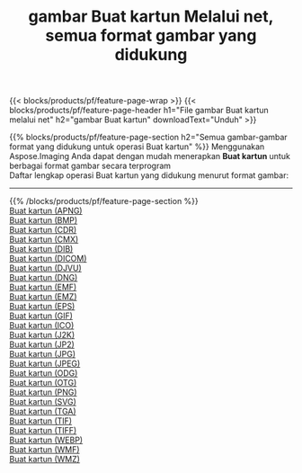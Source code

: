 ﻿---
title: gambar Buat kartun Melalui net, semua format gambar yang didukung 
weight: 3920
url: /id/net/cartoonify 
lang: id
langdirlevel: 2
locales: zh-hans,ja,it,ru,de,es,fr,nl,id,lt,pl,pt,vi,tr,ko,zh-hant,ar,hi,th,sv,cs,uk,he
description: Menggunakan Aspose.Imaging Anda dapat dengan mudah Buat kartun gambar Via net
---

{{< blocks/products/pf/feature-page-wrap >}}
{{< blocks/products/pf/feature-page-header h1="File gambar Buat kartun melalui net" h2="gambar Buat kartun" downloadText="Unduh" >}}


{{% blocks/products/pf/feature-page-section  h2="Semua gambar-gambar format yang didukung untuk operasi Buat kartun" %}}
Menggunakan Aspose.Imaging Anda dapat dengan mudah menerapkan **Buat kartun** untuk berbagai format gambar secara terprogram
<br/>
Daftar lengkap operasi Buat kartun yang didukung menurut format gambar:
<hr/>
{{% /blocks/products/pf/feature-page-section %}}
<div class="container-fluid productfamilypage bg-gray">
    <div class="convertypes bg-gray agp-content section">
        <div class="container">
		<div class="row other-converters">
		    <div class='col-md-2 other-converter remove-lp remove-rp'><a href="/imaging/id/net/cartoonify/apng" >Buat kartun (APNG)</a></div><div class='col-md-2 other-converter remove-lp remove-rp'><a href="/imaging/id/net/cartoonify/bmp" >Buat kartun (BMP)</a></div><div class='col-md-2 other-converter remove-lp remove-rp'><a href="/imaging/id/net/cartoonify/cdr" >Buat kartun (CDR)</a></div><div class='col-md-2 other-converter remove-lp remove-rp'><a href="/imaging/id/net/cartoonify/cmx" >Buat kartun (CMX)</a></div><div class='col-md-2 other-converter remove-lp remove-rp'><a href="/imaging/id/net/cartoonify/dib" >Buat kartun (DIB)</a></div><div class='col-md-2 other-converter remove-lp remove-rp'><a href="/imaging/id/net/cartoonify/dicom" >Buat kartun (DICOM)</a></div><div class='col-md-2 other-converter remove-lp remove-rp'><a href="/imaging/id/net/cartoonify/djvu" >Buat kartun (DJVU)</a></div><div class='col-md-2 other-converter remove-lp remove-rp'><a href="/imaging/id/net/cartoonify/dng" >Buat kartun (DNG)</a></div><div class='col-md-2 other-converter remove-lp remove-rp'><a href="/imaging/id/net/cartoonify/emf" >Buat kartun (EMF)</a></div><div class='col-md-2 other-converter remove-lp remove-rp'><a href="/imaging/id/net/cartoonify/emz" >Buat kartun (EMZ)</a></div><div class='col-md-2 other-converter remove-lp remove-rp'><a href="/imaging/id/net/cartoonify/eps" >Buat kartun (EPS)</a></div><div class='col-md-2 other-converter remove-lp remove-rp'><a href="/imaging/id/net/cartoonify/gif" >Buat kartun (GIF)</a></div><div class='col-md-2 other-converter remove-lp remove-rp'><a href="/imaging/id/net/cartoonify/ico" >Buat kartun (ICO)</a></div><div class='col-md-2 other-converter remove-lp remove-rp'><a href="/imaging/id/net/cartoonify/j2k" >Buat kartun (J2K)</a></div><div class='col-md-2 other-converter remove-lp remove-rp'><a href="/imaging/id/net/cartoonify/jp2" >Buat kartun (JP2)</a></div><div class='col-md-2 other-converter remove-lp remove-rp'><a href="/imaging/id/net/cartoonify/jpg" >Buat kartun (JPG)</a></div><div class='col-md-2 other-converter remove-lp remove-rp'><a href="/imaging/id/net/cartoonify/jpeg" >Buat kartun (JPEG)</a></div><div class='col-md-2 other-converter remove-lp remove-rp'><a href="/imaging/id/net/cartoonify/odg" >Buat kartun (ODG)</a></div><div class='col-md-2 other-converter remove-lp remove-rp'><a href="/imaging/id/net/cartoonify/otg" >Buat kartun (OTG)</a></div><div class='col-md-2 other-converter remove-lp remove-rp'><a href="/imaging/id/net/cartoonify/png" >Buat kartun (PNG)</a></div><div class='col-md-2 other-converter remove-lp remove-rp'><a href="/imaging/id/net/cartoonify/svg" >Buat kartun (SVG)</a></div><div class='col-md-2 other-converter remove-lp remove-rp'><a href="/imaging/id/net/cartoonify/tga" >Buat kartun (TGA)</a></div><div class='col-md-2 other-converter remove-lp remove-rp'><a href="/imaging/id/net/cartoonify/tif" >Buat kartun (TIF)</a></div><div class='col-md-2 other-converter remove-lp remove-rp'><a href="/imaging/id/net/cartoonify/tiff" >Buat kartun (TIFF)</a></div><div class='col-md-2 other-converter remove-lp remove-rp'><a href="/imaging/id/net/cartoonify/webp" >Buat kartun (WEBP)</a></div><div class='col-md-2 other-converter remove-lp remove-rp'><a href="/imaging/id/net/cartoonify/wmf" >Buat kartun (WMF)</a></div><div class='col-md-2 other-converter remove-lp remove-rp'><a href="/imaging/id/net/cartoonify/wmz" >Buat kartun (WMZ)</a></div>
                </div>
        </div>
    </div>
</div>
<br/>
